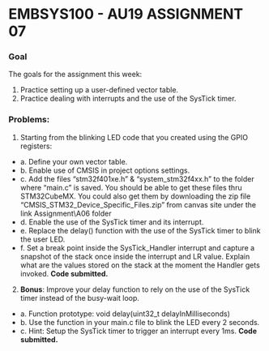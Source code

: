 ﻿# EMBSYS100 - AU19 ASSIGNMENT 07
### Goal
The goals for the assignment this week:
1. Practice setting up a user-defined vector table.
2. Practice dealing with interrupts and the use of the SysTick timer.

### Problems:
1. Starting from the blinking LED code that you created using the GPIO registers:
* a. Define your own vector table.
* b. Enable use of CMSIS in project options settings.
* c. Add the files “stm32f401xe.h” & “system_stm32f4xx.h” to the folder where “main.c” is saved. You should be able to get these files thru STM32CubeMX. You could also get them by downloading the zip file “CMSIS_STM32_Device_Specific_Files.zip” from canvas site under the link Assignment\A06 folder
* d. Enable the use of the SysTick timer and its interrupt.
* e. Replace the delay() function with the use of the SysTick timer to blink the user LED.
* f. Set a break point inside the SysTick_Handler interrupt and capture a snapshot of the stack once inside the interrupt and LR value. Explain what are the values stored on the stack at the moment the Handler gets invoked.
__Code submitted.__  

2. __Bonus__: Improve your delay function to rely on the use of the SysTick timer instead of the busy-wait loop.
* a. Function prototype: void delay(uint32_t delayInMilliseconds)
* b. Use the function in your main.c file to blink the LED every 2 seconds.
* c. Hint: Setup the SysTick timer to trigger an interrupt every 1ms.
__Code submitted.__  
